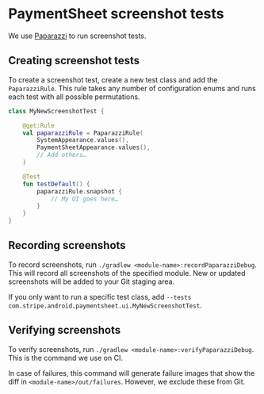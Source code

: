 # PaymentSheet screenshot tests

We use [Paparazzi](https://github.com/cashapp/paparazzi) to run screenshot tests.

## Creating screenshot tests

To create a screenshot test, create a new test class and add the `PaparazziRule`. This rule takes any number of configuration enums and runs each test with all possible permutations.

```kotlin
class MyNewScreenshotTest {

    @get:Rule
    val paparazziRule = PaparazziRule(
        SystemAppearance.values(),
        PaymentSheetAppearance.values(),
        // Add others…
    )

    @Test
    fun testDefault() {
        paparazziRule.snapshot {
            // My UI goes here…
        }
    }
}
```

## Recording screenshots

To record screenshots, run `./gradlew <module-name>:recordPaparazziDebug`. This will record all screenshots of the specified module. New or updated screenshots will be added to your Git staging area.

If you only want to run a specific test class, add `--tests com.stripe.android.paymentsheet.ui.MyNewScreenshotTest`.

## Verifying screenshots

To verify screenshots, run `./gradlew <module-name>:verifyPaparazziDebug`. This is the command we use on CI.

In case of failures, this command will generate failure images that show the diff in `<module-name>/out/failures`. However, we exclude these from Git. 
